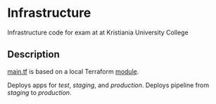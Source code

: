 # Infrastructure
Infrastructure code for exam at at Kristiania University College

## Description 
[main.tf](./main.tf) is based on a local Terraform [module](./module). 

Deploys apps for _test_, _staging_, and _production_. 
Deploys pipeline from _staging_ to _production_. 

